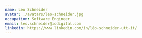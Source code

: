 ```yaml
---
name: Léo Schneider
avatar: ./avatars/leo-schneider.jpg
occupation: Software Engineer
email: leo.schneider@iodigital.com
linkedin: https://www.linkedin.com/in/léo-schneider-utt-it/
---
```

